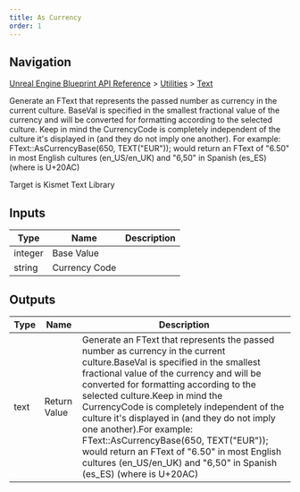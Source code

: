 ```yaml
---
title: As Currency
order: 1
---
```

## Navigation

[Unreal Engine Blueprint API Reference](https://dev.epicgames.com/documentation/en-us/unreal-engine/BlueprintAPI) > [Utilities](https://dev.epicgames.com/documentation/en-us/unreal-engine/BlueprintAPI/Utilities) > [Text](https://dev.epicgames.com/documentation/en-us/unreal-engine/BlueprintAPI/Utilities/Text)

Generate an FText that represents the passed number as currency in the current culture.
BaseVal is specified in the smallest fractional value of the currency and will be converted for formatting according to the selected culture.
Keep in mind the CurrencyCode is completely independent of the culture it's displayed in (and they do not imply one another).
For example: FText::AsCurrencyBase(650, TEXT("EUR")); would return an FText of "6.50" in most English cultures (en_US/en_UK) and "6,50" in Spanish (es_ES) (where  is U+20AC)

Target is Kismet Text Library

## Inputs

| Type | Name | Description |
| --- | --- | --- |
| integer | Base Value |  |
| string | Currency Code |  |

## Outputs

| Type | Name | Description |
| --- | --- | --- |
| text | Return Value | Generate an FText that represents the passed number as currency in the current culture.BaseVal is specified in the smallest fractional value of the currency and will be converted for formatting according to the selected culture.Keep in mind the CurrencyCode is completely independent of the culture it's displayed in (and they do not imply one another).For example: FText::AsCurrencyBase(650, TEXT("EUR")); would return an FText of "6.50" in most English cultures (en_US/en_UK) and "6,50" in Spanish (es_ES) (where  is U+20AC) |
